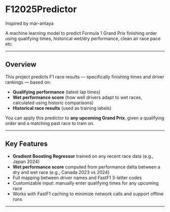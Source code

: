 # F12025Predictor

Inspired by mar-antaya

A machine learning model to predict Formula 1 Grand Prix finishing order using qualifying times, historical wet/dry performance, clean air race pace etc.

---

## Overview

This project predicts F1 race results — specifically finishing times and driver rankings — based on:

- **Qualifying performance** (latest lap times)
- **Wet performance score** (how well drivers adapt to wet races, calculated using historic comparisons)
- **Historical race results** (used as training labels)

You can apply this predictor to **any upcoming Grand Prix**, given a qualifying order and a matching past race to train on.

---

## Key Features

- **Gradient Boosting Regressor** trained on any recent race data (e.g., Japan 2024)
- **Wet performance score** computed from performance delta between a dry and wet race (e.g., Canada 2023 vs 2024)
- Full mapping between driver names and FastF1 3-letter codes
- Customizable input: manually enter qualifying times for any upcoming race
- Works with FastF1 caching to minimize network calls and support offline runs

---
